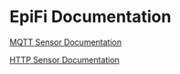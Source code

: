 # EpiFi Documentation


[MQTT Sensor Documentation](mqtt_sensor.md)

[HTTP Sensor Documentation](http_sensor.md)



